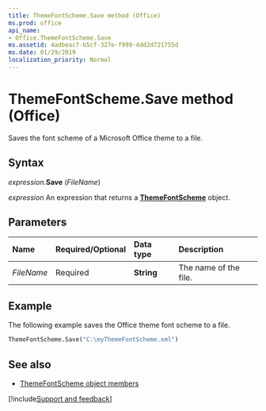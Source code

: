```yaml
---
title: ThemeFontScheme.Save method (Office)
ms.prod: office
api_name:
- Office.ThemeFontScheme.Save
ms.assetid: 4adbeac7-b5cf-327e-f999-4dd2d721755d
ms.date: 01/29/2019
localization_priority: Normal
---
```



# ThemeFontScheme.Save method (Office)

Saves the font scheme of a Microsoft Office theme to a file.


## Syntax

_expression_.**Save** (_FileName_)

_expression_ An expression that returns a **[ThemeFontScheme](Office.ThemeFontScheme.md)** object.


## Parameters

|Name|Required/Optional|Data type|Description|
|:-----|:-----|:-----|:-----|
| _FileName_|Required|**String**|The name of the file.|

## Example

The following example saves the Office theme font scheme to a file. 


```vb
ThemeFontScheme.Save("C:\myThemeFontScheme.xml")
```


## See also

- [ThemeFontScheme object members](overview/Library-Reference/themefontscheme-members-office.md)



[!include[Support and feedback](~/includes/feedback-boilerplate.md)]